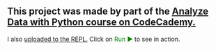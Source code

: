 This project was made by part of the <a 
    href="https://www.codecademy.com/paths/analyze-data-with-python/tracks/ida-5-data-visualization-matplotlib/modules/ida-5-1-introduction-to-matplotlib/informationals/ida-constellations" 
    target="_blank">Analyze Data with Python course on CodeCademy.</a>
  ----------
I also <a 
    href="https://repl.it/@lendoo73/OrionConstellation#main.py" target="_blank">uploaded to the REPL.</a> Click on <span style="color: green">Run &#9658; </span>to see in action.
